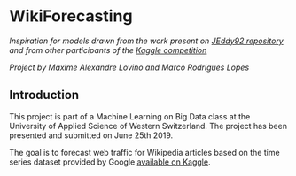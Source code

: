 # WikiForecasting

_Inspiration for models drawn from the work present on [JEddy92 repository](https://github.com/JEddy92/TimeSeries_Seq2Seq) and from other participants of the [Kaggle competition](https://www.kaggle.com/c/web-traffic-time-series-forecasting/)_

_Project by Maxime Alexandre Lovino and Marco Rodrigues Lopes_

## Introduction

This project is part of a Machine Learning on Big Data class at the University of Applied Science of Western Switzerland. The project has been presented and submitted on June 25th 2019.

The goal is to forecast web traffic for Wikipedia articles based on the time series dataset provided by Google [available on Kaggle](https://www.kaggle.com/c/web-traffic-time-series-forecasting/data).
